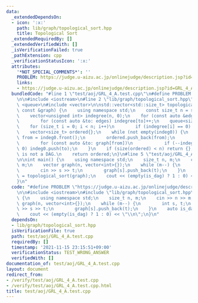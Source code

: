 ```yaml
---
data:
  _extendedDependsOn:
  - icon: ':x:'
    path: lib/graph/topological_sort.hpp
    title: Topological Sort
  _extendedRequiredBy: []
  _extendedVerifiedWith: []
  _isVerificationFailed: true
  _pathExtension: cpp
  _verificationStatusIcon: ':x:'
  attributes:
    '*NOT_SPECIAL_COMMENTS*': ''
    PROBLEM: https://judge.u-aizu.ac.jp/onlinejudge/description.jsp?id=GRL_4_A
    links:
    - https://judge.u-aizu.ac.jp/onlinejudge/description.jsp?id=GRL_4_A
  bundledCode: "#line 1 \"test/aoj/GRL_4_A.test.cpp\"\n#define PROBLEM \"https://judge.u-aizu.ac.jp/onlinejudge/description.jsp?id=GRL_4_A\"\
    \n\n#include <iostream>\n#line 2 \"lib/graph/topological_sort.hpp\"\n\n#include\
    \ <queue>\n#include <vector>\n\nstd::vector<std::size_t> topological_sort(std::vector<std::vector<std::size_t>>\
    \ const &graph) {\n    using namespace std;\n    const size_t n = size(graph);\n\
    \    vector<unsigned int> indegree(n, 0);\n    for (const auto &edges: graph)\n\
    \        for (const auto &to: edges) indegree[to]++;\n    queue<size_t> indeg0{};\n\
    \    for (size_t i = 0; i < n; i++)\n        if (indegree[i] == 0) indeg0.push(i);\n\
    \    vector<size_t> ordered{};\n    while (not empty(indeg0)) {\n        size_t\
    \ from = indeg0.front();\n        ordered.push_back(from);\n        indeg0.pop();\n\
    \        for (const auto &to: graph[from])\n            if (--indegree[to] ==\
    \ 0) indeg0.push(to);\n    }\n    if (size(ordered) < n) return {};  // graph\
    \ is not a DAG.\n    return ordered;\n}\n#line 5 \"test/aoj/GRL_4_A.test.cpp\"\
    \n\nint main() {\n    using namespace std;\n    size_t n, m;\n    cin >> n >>\
    \ m;\n    vector graph(n, vector<int>{});\n    while (m--) {\n        int s, t;\n\
    \        cin >> s >> t;\n        graph[s].push_back(t);\n    }\n    auto is_dag\
    \ = topological_sort(graph);\n    cout << (empty(is_dag) ? 1 : 0) << \"\\n\";\n\
    }\n"
  code: "#define PROBLEM \"https://judge.u-aizu.ac.jp/onlinejudge/description.jsp?id=GRL_4_A\"\
    \n\n#include <iostream>\n#include \"lib/graph/topological_sort.hpp\"\n\nint main()\
    \ {\n    using namespace std;\n    size_t n, m;\n    cin >> n >> m;\n    vector\
    \ graph(n, vector<int>{});\n    while (m--) {\n        int s, t;\n        cin\
    \ >> s >> t;\n        graph[s].push_back(t);\n    }\n    auto is_dag = topological_sort(graph);\n\
    \    cout << (empty(is_dag) ? 1 : 0) << \"\\n\";\n}\n"
  dependsOn:
  - lib/graph/topological_sort.hpp
  isVerificationFile: true
  path: test/aoj/GRL_4_A.test.cpp
  requiredBy: []
  timestamp: '2021-11-15 23:15:51+09:00'
  verificationStatus: TEST_WRONG_ANSWER
  verifiedWith: []
documentation_of: test/aoj/GRL_4_A.test.cpp
layout: document
redirect_from:
- /verify/test/aoj/GRL_4_A.test.cpp
- /verify/test/aoj/GRL_4_A.test.cpp.html
title: test/aoj/GRL_4_A.test.cpp
---
```

